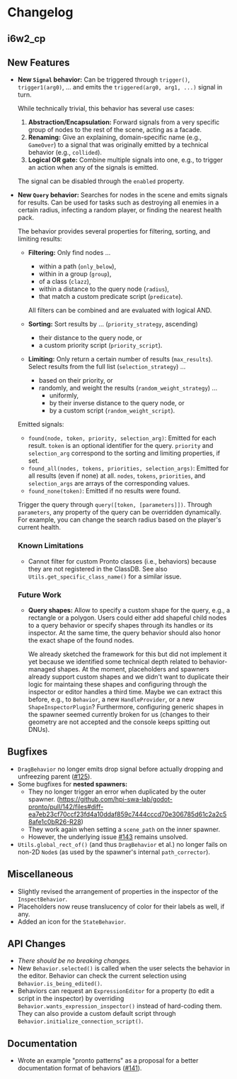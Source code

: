 # Changelog

## i6w2_cp

## New Features

- **New `Signal` behavior:** Can be triggered through `trigger()`, `trigger1(arg0)`, ... and emits the `triggered(arg0, arg1, ...)` signal in turn.

  While technically trivial, this behavior has several use cases:
  
  1. **Abstraction/Encapsulation:** Forward signals from a very specific group of nodes to the rest of the scene, acting as a facade.
  2. **Renaming:** Give an explaining, domain-specific name (e.g., `GameOver`) to a signal that was originally emitted by a technical behavior (e.g., `collided`).
  3. **Logical OR gate:** Combine multiple signals into one, e.g., to trigger an action when any of the signals is emitted.

  The signal can be disabled through the `enabled` property.

- **New `Query` behavior:** Searches for nodes in the scene and emits signals for results. Can be used for tasks such as destroying all enemies in a certain radius, infecting a random player, or finding the nearest health pack.

  The behavior provides several properties for filtering, sorting, and limiting results:
  
  - **Filtering:** Only find nodes ...
    - within a path (`only_below`),
    - within in a group (`group`),
    - of a class (`clazz`),
    - within a distance to the query node (`radius`),
    - that match a custom predicate script (`predicate`).
  
    All filters can be combined and are evaluated with logical AND.

  - **Sorting:** Sort results by ... (`priority_strategy`, ascending)
    - their distance to the query node, or
    - a custom priority script (`priority_script`).
  
  - **Limiting:** Only return a certain number of results (`max_results`). Select results from the full list (`selection_strategy`) ...
	- based on their priority, or
	- randomly, and weight the results (`random_weight_strategy`) ...
	  - uniformly,
	  - by their inverse distance to the query node, or
	  - by a custom script (`random_weight_script`).
  
  Emitted signals:
  
  - `found(node, token, priority, selection_arg)`: Emitted for each result. `token` is an optional identifier for the query. `priority` and `selection_arg` correspond to the sorting and limiting properties, if set.
  - `found_all(nodes, tokens, priorities, selection_args)`: Emitted for all results (even if none) at all. `nodes`, `tokens`, `priorities`, and `selection_args` are arrays of the corresponding values.
  - `found_none(token)`: Emitted if no results were found.
  
  Trigger the query through `query([token, [parameters]])`. Through `parameters`, any property of the query can be overridden dynamically. For example, you can change the search radius based on the player's current health.
  
  ### Known Limitations
  
  - Cannot filter for custom Pronto classes (i.e., behaviors) because they are not registered in the ClassDB. See also `Utils.get_specific_class_name()` for a similar issue.
  
  ### Future Work
  
  - **Query shapes:** Allow to specify a custom shape for the query, e.g., a rectangle or a polygon. Users could either add shapeful child nodes to a query behavior or specify shapes through its handles or its inspector. At the same time, the query behavior should also honor the exact shape of the found nodes.

    We already sketched the framework for this but did not implement it yet because we identified some technical depth related to behavior-managed shapes. At the moment, placeholders and spawners already support custom shapes and we didn't want to duplicate their logic for maintaing these shapes and configuring through the inspector or editor handles a third time. Maybe we can extract this before, e.g., to `Behavior`, a new `HandleProvider`, or a new `ShapeInspectorPlugin`? Furthermore, configuring generic shapes in the spawner seemed currently broken for us (changes to their geometry are not accepted and the console keeps spitting out DNUs).

## Bugfixes

- `DragBehavior` no longer emits drop signal before actually dropping and unfreezing parent ([#125](https://github.com/hpi-swa-lab/godot-pronto/issues/125)).
- Some bugfixes for **nested spawners:** 
  - They no longer trigger an error when duplicated by the outer spawner. (https://github.com/hpi-swa-lab/godot-pronto/pull/142/files#diff-ea7eb23cf70ccf23fd4a10ddaf859c7444cccd70e306785d61c2a2c58afe1c0bR26-R28)
  - They work again when setting a `scene_path` on the inner spawner.
  - However, the underlying issue [#143](https://github.com/hpi-swa-lab/godot-pronto/issues/143) remains unsolved.
- `Utils.global_rect_of()` (and thus `DragBehavior` et al.) no longer fails on non-2D `Node`s (as used by the spawner's internal `path_corrector`).

## Miscellaneous

- Slightly revised the arrangement of properties in the inspector of the `InspectBehavior`.
- Placeholders now reuse translucency of color for their labels as well, if any.
- Added an icon for the `StateBehavior`.

## API Changes

- *There should be no breaking changes.*
- New `Behavior.selected()` is called when the user selects the behavior in the editor. Behavior can check the current selection using `Behavior.is_being_edited()`.
- Behaviors can request an `ExpressionEditor` for a property (to edit a script in the inspector) by overriding `Behavior.wants_expression_inspector()` instead of hard-coding them. They can also provide a custom default script through `Behavior.initialize_connection_script()`.

## Documentation

- Wrote an example "pronto patterns" as a proposal for a better documentation format of behaviors ([#141](https://github.com/hpi-swa-lab/godot-pronto/issues/141)).
